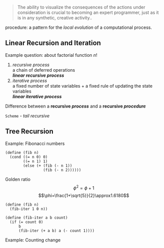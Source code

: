 > The ability to visualize the consequences of the actions under consideration is crucial to becoming an expert programmer, just as it is in any synthetic, creative activity..

procedure: a pattern for the *local evolution* of a computational process.
## Linear Recursion and Iteration
Example question: about factorial function $n!$  
1. *recursive process*  
	a chain of deferred operations  
	***linear recursive process***
2. *iterative process*  
	a fixed number of state variables + a fixed rule of updating the state variables  
	***linear iterative process***

Difference between a **recursive *process*** and a **recursive *procedure***

`Scheme` - *tail recursive*
## Tree Recursion
Example: Fibonacci numbers

```Lisp
(define (fib n)
  (cond ((= n 0) 0)
        ((= n 1) 1)
		(else (+ (fib (- n 1))
		         (fib (- n 2))))))
```
Golden ratio $$\phi^2=\phi+1$$  $$\phi=\frac{1+\sqrt{5}}{2}\approx1.6180$$
```Lisp
(define (fib n)
  (fib-iter 1 0 n))

(define (fib-iter a b count)
  (if (= count 0)
      b
	  (fib-iter (+ a b) a (- count 1))))
```

Example: Counting change
